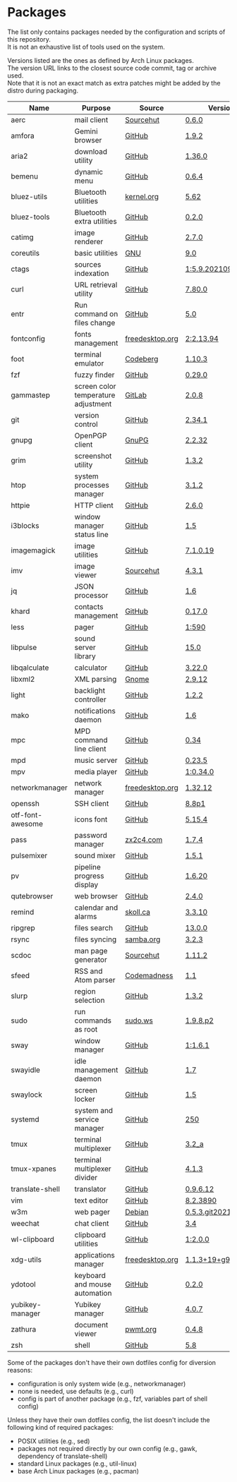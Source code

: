 # Packages

The list only contains packages needed by the configuration and scripts of this repository.  
It is not an exhaustive list of tools used on the system.

Versions listed are the ones as defined by Arch Linux packages.  
The version URL links to the closest source code commit, tag or archive used.  
Note that it is not an exact match as extra patches might be added by the distro during packaging.

| Name                   | Purpose                              | Source                                                                                 | Version                                                                                                                                     |
|------------------------|--------------------------------------|----------------------------------------------------------------------------------------|---------------------------------------------------------------------------------------------------------------------------------------------|
| aerc                   | mail client                          | [Sourcehut](https://git.sr.ht/~sircmpwn/aerc)                                          | [0.6.0](https://git.sr.ht/~rjarry/aerc/refs/0.6.0)                                                                                          |
| amfora                 | Gemini browser                       | [GitHub](https://github.com/makeworld-the-better-one/amfora)                           | [1.9.2](https://github.com/makeworld-the-better-one/amfora/releases/tag/v1.9.2)                                                             |
| aria2                  | download utility                     | [GitHub](https://github.com/aria2/aria2)                                               | [1.36.0](https://github.com/aria2/aria2/releases/tag/release-1.36.0)                                                                        |
| bemenu                 | dynamic menu                         | [GitHub](https://github.com/Cloudef/bemenu)                                            | [0.6.4](https://github.com/Cloudef/bemenu/releases/tag/0.6.4)                                                                               |
| bluez-utils            | Bluetooth utilities                  | [kernel.org](https://git.kernel.org/pub/scm/bluetooth/bluez.git)                       | [5.62](https://git.kernel.org/pub/scm/bluetooth/bluez.git/tag/?h=5.62)                                                                      |
| bluez-tools            | Bluetooth extra utilities            | [GitHub](https://github.com/khvzak/bluez-tools)                                        | [0.2.0](https://github.com/khvzak/bluez-tools/commit/7cb788c9c43facfd2d14ff50e16d6a19f033a6a7)                                              |
| catimg                 | image renderer                       | [GitHub](https://github.com/posva/catimg)                                              | [2.7.0](https://github.com/posva/catimg/releases/tag/2.7.0)                                                                                 |
| coreutils              | basic utilities                      | [GNU](http://git.savannah.gnu.org/cgit/coreutils.git/)                                 | [9.0](http://git.savannah.gnu.org/cgit/coreutils.git/tag/?h=v9.0)                                                                           |
| ctags                  | sources indexation                   | [GitHub](https://github.com/universal-ctags/ctags)                                     | [1:5.9.20210905.0](https://github.com/universal-ctags/ctags/releases/tag/p5.9.20210905.0)                                                   |
| curl                   | URL retrieval utility                | [GitHub](https://github.com/curl/curl)                                                 | [7.80.0](https://github.com/curl/curl/releases/tag/curl-7_80_0)                                                                             |
| entr                   | Run command on files change          | [GitHub](https://github.com/eradman/entr)                                              | [5.0](https://github.com/eradman/entr/releases/tag/5.0)                                                                                     |
| fontconfig             | fonts management                     | [freedesktop.org](https://cgit.freedesktop.org/fontconfig/)                            | [2:2.13.94](https://cgit.freedesktop.org/fontconfig/tag/?h=2.13.94)                                                                         |
| foot                   | terminal emulator                    | [Codeberg](https://codeberg.org/dnkl/foot)                                             | [1.10.3](https://codeberg.org/dnkl/foot/src/tag/1.10.3)                                                                                     |
| fzf                    | fuzzy finder                         | [GitHub](https://github.com/junegunn/fzf)                                              | [0.29.0](https://github.com/junegunn/fzf/releases/tag/0.29.0)                                                                               |
| gammastep              | screen color temperature adjustment  | [GitLab](https://gitlab.com/chinstrap/gammastep)                                       | [2.0.8](https://gitlab.com/chinstrap/gammastep/-/tags/v2.0.8)                                                                               |
| git                    | version control                      | [GitHub](https://github.com/git/git)                                                   | [2.34.1](https://github.com/git/git/releases/tag/v2.34.1)                                                                                   |
| gnupg                  | OpenPGP client                       | [GnuPG](https://git.gnupg.org/cgi-bin/gitweb.cgi?p=gnupg.git)                          | [2.2.32](https://git.gnupg.org/cgi-bin/gitweb.cgi?p=gnupg.git;a=tag;h=gnupg-2.2.32)                                                         |
| grim                   | screenshot utility                   | [GitHub](https://github.com/emersion/grim)                                             | [1.3.2](https://github.com/emersion/grim/releases/tag/v1.3.2)                                                                               |
| htop                   | system processes manager             | [GitHub](https://github.com/htop-dev/htop)                                             | [3.1.2](https://github.com/htop-dev/htop/releases/tag/3.1.2)                                                                                |
| httpie                 | HTTP client                          | [GitHub](https://github.com/jakubroztocil/httpie)                                      | [2.6.0](https://github.com/jakubroztocil/httpie/releases/tag/2.6.0)                                                                         |
| i3blocks               | window manager status line           | [GitHub](https://github.com/vivien/i3blocks)                                           | [1.5](https://github.com/vivien/i3blocks/releases/tag/1.5)                                                                                  |
| imagemagick            | image utilities                      | [GitHub](https://github.com/ImageMagick/ImageMagick)                                   | [7.1.0.19](https://github.com/ImageMagick/ImageMagick/releases/tag/7.1.0-19)                                                                |
| imv                    | image viewer                         | [Sourcehut](https://git.sr.ht/~exec64/imv)                                             | [4.3.1](https://git.sr.ht/~exec64/imv/tree/ad33be2999558a8c53c86b3e632581e5208fa580)                                                        |
| jq                     | JSON processor                       | [GitHub](https://github.com/stedolan/jq)                                               | [1.6](https://github.com/stedolan/jq/releases/tag/jq-1.6)                                                                                   |
| khard                  | contacts management                  | [GitHub](https://github.com/scheibler/khard)                                           | [0.17.0](https://github.com/scheibler/khard/releases/tag/v0.17.0)                                                                           |
| less                   | pager                                | [GitHub](https://github.com/gwsw/less)                                                 | [1:590](https://github.com/gwsw/less/releases/tag/v590)                                                                                     |
| libpulse               | sound server library                 | [GitHub](https://gitlab.freedesktop.org/pulseaudio/pulseaudio)                         | [15.0](https://gitlab.freedesktop.org/pulseaudio/pulseaudio/-/tags/v15.0)                                                                   |
| libqalculate           | calculator                           | [GitHub](https://github.com/Qalculate/libqalculate)                                    | [3.22.0](https://github.com/Qalculate/libqalculate/releases/tag/v3.22.0)                                                                    |
| libxml2                | XML parsing                          | [Gnome](https://gitlab.gnome.org/GNOME/libxml2/)                                       | [2.9.12](https://gitlab.gnome.org/GNOME/libxml2/tags/v2.9.12)                                                                               |
| light                  | backlight controller                 | [GitHub](https://github.com/haikarainen/light)                                         | [1.2.2](https://github.com/haikarainen/light/releases/tag/v1.2.2)                                                                           |
| mako                   | notifications daemon                 | [GitHub](https://github.com/emersion/mako)                                             | [1.6](https://github.com/emersion/mako/releases/tag/v1.6)                                                                                   |
| mpc                    | MPD command line client              | [GitHub](https://github.com/MusicPlayerDaemon/mpc)                                     | [0.34](https://github.com/MusicPlayerDaemon/mpc/releases/tag/v0.34)                                                                         |
| mpd                    | music server                         | [GitHub](https://github.com/MusicPlayerDaemon/MPD)                                     | [0.23.5](https://github.com/MusicPlayerDaemon/MPD/releases/tag/v0.23.5)                                                                     |
| mpv                    | media player                         | [GitHub](https://github.com/mpv-player/mpv)                                            | [1:0.34.0](https://github.com/mpv-player/mpv/releases/tag/v0.34.0)                                                                          |
| networkmanager         | network manager                      | [freedesktop.org](https://cgit.freedesktop.org/NetworkManager/NetworkManager)          | [1.32.12](https://cgit.freedesktop.org/NetworkManager/NetworkManager/tag/?h=1.32.12)                                                        |
| openssh                | SSH client                           | [GitHub](https://github.com/openssh/openssh-portable)                                  | [8.8p1](https://github.com/openssh/openssh-portable/releases/tag/V_8_8_P1)                                                                  |
| otf-font-awesome       | icons font                           | [GitHub](https://github.com/FortAwesome/Font-Awesome)                                  | [5.15.4](https://github.com/FortAwesome/Font-Awesome/releases/tag/5.15.4)                                                                   |
| pass                   | password manager                     | [zx2c4.com](https://git.zx2c4.com/password-store/)                                     | [1.7.4](https://git.zx2c4.com/password-store/tag/?h=1.7.4)                                                                                  |
| pulsemixer             | sound mixer                          | [GitHub](https://github.com/GeorgeFilipkin/pulsemixer)                                 | [1.5.1](https://github.com/GeorgeFilipkin/pulsemixer/releases/tag/1.5.1)                                                                    |
| pv                     | pipeline progress display            | [GitHub](https://github.com/a-j-wood/pv)                                               | [1.6.20](https://github.com/a-j-wood/pv/releases/tag/v1.6.20)                                                                               |
| qutebrowser            | web browser                          | [GitHub](https://github.com/qutebrowser/qutebrowser)                                   | [2.4.0](https://github.com/qutebrowser/qutebrowser/releases/tag/v2.4.0)                                                                     |
| remind                 | calendar and alarms                  | [skoll.ca](https://git.skoll.ca/Skollsoft-Public/Remind)                               | [3.3.10](https://git.skoll.ca/Skollsoft-Public/Remind/src/tag/03.03.10)                                                                     |
| ripgrep                | files search                         | [GitHub](https://github.com/BurntSushi/ripgrep)                                        | [13.0.0](https://github.com/BurntSushi/ripgrep/releases/tag/13.0.0)                                                                         |
| rsync                  | files syncing                        | [samba.org](https://git.samba.org/?p=rsync.git)                                        | [3.2.3](https://git.samba.org/?p=rsync.git;a=tag;h=refs/tags/v3.2.3)                                                                        |
| scdoc                  | man page generator                   | [Sourcehut](https://git.sr.ht/~sircmpwn/scdoc)                                         | [1.11.2](https://git.sr.ht/~sircmpwn/scdoc/refs/1.11.2)                                                                                     |
| sfeed                  | RSS and Atom parser                  | [Codemadness](https://codemadness.org/git/sfeed)                                       | [1.1](https://git.codemadness.org/sfeed/commit/90dc98b7326f08e59b1ba0d469f1db8e2c97bd65.html)                                               |
| slurp                  | region selection                     | [GitHub](https://github.com/emersion/slurp)                                            | [1.3.2](https://github.com/emersion/slurp/releases/tag/v1.3.2)                                                                              |
| sudo                   | run commands as root                 | [sudo.ws](https://www.sudo.ws/repos/sudo)                                              | [1.9.8.p2](https://www.sudo.ws/repos/sudo/rev/SUDO_1_9_8p2)                                                                                 |
| sway                   | window manager                       | [GitHub](https://github.com/swaywm/sway)                                               | [1:1.6.1](https://github.com/swaywm/sway/releases/tag/1.6.1)                                                                                |
| swayidle               | idle management daemon               | [GitHub](https://github.com/swaywm/swayidle)                                           | [1.7](https://github.com/swaywm/swayidle/releases/tag/1.7)                                                                                  |
| swaylock               | screen locker                        | [GitHub](https://github.com/swaywm/swaylock)                                           | [1.5](https://github.com/swaywm/swaylock/releases/tag/1.5)                                                                                  |
| systemd                | system and service manager           | [GitHub](https://github.com/systemd/systemd)                                           | [250](https://github.com/systemd/systemd-stable/releases/tag/v250)                                                                      |
| tmux                   | terminal multiplexer                 | [GitHub](https://github.com/tmux/tmux)                                                 | [3.2_a](https://github.com/tmux/tmux/releases/tag/3.2a)                                                                                     |
| tmux-xpanes            | terminal multiplexer divider         | [GitHub](https://github.com/greymd/tmux-xpanes)                                        | [4.1.3](https://github.com/greymd/tmux-xpanes/releases/tag/v4.1.3)                                                                          |
| translate-shell        | translator                           | [GitHub](https://github.com/soimort/translate-shell)                                   | [0.9.6.12](https://github.com/soimort/translate-shell/releases/tag/v0.9.6.12)                                                               |
| vim                    | text editor                          | [GitHub](https://github.com/vim/vim)                                                   | [8.2.3890](https://github.com/vim/vim/releases/tag/v8.2.3890)                                                                               |
| w3m                    | web pager                            | [Debian](https://salsa.debian.org/debian/w3m)                                          | [0.5.3.git20210102_6](https://salsa.debian.org/debian/w3m/commit/6376b90cdf93c367f39d1f74e3689367a4ca141b)                                  |
| weechat                | chat client                          | [GitHub](https://github.com/weechat/weechat)                                           | [3.4](https://github.com/weechat/weechat/releases/tag/v3.4)                                                                                 |
| wl-clipboard           | clipboard utilities                  | [GitHub](https://github.com/bugaevc/wl-clipboard)                                      | [1:2.0.0](https://github.com/bugaevc/wl-clipboard/releases/tag/v2.0.0)                                                                      |
| xdg-utils              | applications manager                 | [freedesktop.org](https://cgit.freedesktop.org/xdg/xdg-utils/)                         | [1.1.3+19+g9816ebb](https://cgit.freedesktop.org/xdg/xdg-utils/commit/?id=9816ebb3e6fd9f23e993b8b7fcbd56f92d9c9197)                         |
| ydotool                | keyboard and mouse automation        | [GitHub](https://github.com/ReimuNotMoe/ydotool)                                       | [0.2.0](https://github.com/ReimuNotMoe/ydotool/releases/tag/v0.2.0)                                                                         |
| yubikey-manager        | Yubikey manager                      | [GitHub](https://github.com/Yubico/yubikey-manager)                                    | [4.0.7](https://github.com/Yubico/yubikey-manager/releases/tag/yubikey-manager-4.0.7)                                                       |
| zathura                | document viewer                      | [pwmt.org](https://git.pwmt.org/pwmt/zathura)                                          | [0.4.8](https://git.pwmt.org/pwmt/zathura/tags/0.4.8)                                                                                       |
| zsh                    | shell                                | [GitHub](https://github.com/zsh-users/zsh)                                             | [5.8](https://github.com/zsh-users/zsh/releases/tag/zsh-5.8)                                                                                |

Some of the packages don't have their own dotfiles config for diversion reasons:
- configuration is only system wide (e.g., networkmanager)
- none is needed, use defaults (e.g., curl)
- config is part of another package (e.g., fzf, variables part of shell config)

Unless they have their own dotfiles config, the list doesn't include the following kind of required packages:
- POSIX utilities (e.g., sed)
- packages not required directly by our own config (e.g., gawk, dependency of translate-shell)
- standard Linux packages (e.g., util-linux)
- base Arch Linux packages (e.g., pacman)
